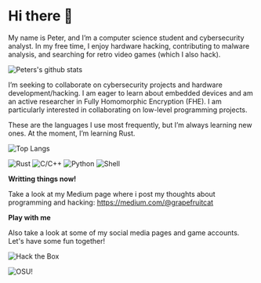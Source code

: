 # Hi there 👋

My name is Peter, and I’m a computer science student and cybersecurity analyst. In my free time, I enjoy hardware hacking, contributing to malware analysis, and searching for retro video games (which I also hack).

![Peters's github stats](https://bad-apple-github-readme.vercel.app/api?show_bg=1&username=peterspbr&theme=dracula)

I’m seeking to collaborate on cybersecurity projects and hardware development/hacking. I am eager to learn about embedded devices and am an active researcher in Fully Homomorphic Encryption (FHE). I am particularly interested in collaborating on low-level programming projects.

These are the languages I use most frequently, but I’m always learning new ones. At the moment, I’m learning Rust.

![Top Langs](https://bad-apple-github-readme.vercel.app/api/top-langs/?username=peterspbr&layout=compact&theme=dracula)

![Rust](https://img.shields.io/badge/-Rust-gray?style=for-the-badge&logo=rust)
![C/C++](https://img.shields.io/badge/-C%2FC%2B%2B-blue?style=for-the-badge&logo=cplusplus)
![Python](https://img.shields.io/badge/-Python-yellow?style=for-the-badge&logo=python)
![Shell](https://img.shields.io/badge/-Shell-blue?style=for-the-badge&logo=shell)

**Writting things now!**

Take a look at my Medium page where i post my thoughts about programming and hacking: https://medium.com/@grapefruitcat

**Play with me**

Also take a look at some of my social media pages and game accounts. Let's have some fun together!

![Hack the Box](http://www.hackthebox.eu/badge/image/352775)

![OSU!](https://img.shields.io/badge/OSU!-IchigoHamu-e75480)
